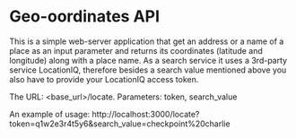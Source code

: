 # Geo-oordinates API

This is a simple web-server application that get an address or a name of a place as an input parameter and returns its coordinates (latitude and longitude) along with a place name. As a search service it uses a 3rd-party service LocationIQ, therefore besides a search value mentioned above you also have to provide your LocationIQ access token.

The URL: <base_url>/locate.
Parameters: token, search_value

An example of usage: http://localhost:3000/locate?token=q1w2e3r4t5y6&search_value=checkpoint%20charlie
